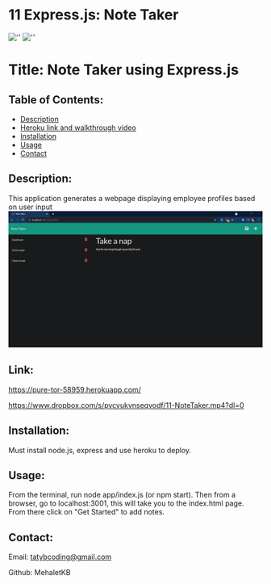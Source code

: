 # 11 Express.js: Note Taker

![''](https://img.shields.io/github/last-commit/MehaletKB/11-NoteTaker?style=social) ![''](https://img.shields.io/github/languages/count/MehaletKB/11-NoteTaker?style=social)

# Title: Note Taker using Express.js

## Table of Contents:

- [Description](#description)
- [Heroku link and walkthrough video](#link)
- [Installation](#installation)
- [Usage](#usage)
- [Contact](#contact)

## Description:

This application generates a webpage displaying employee profiles based on user input
![Screenshot](./Assets/notetaker-screenshot.png)

## Link:

https://pure-tor-58959.herokuapp.com/

https://www.dropbox.com/s/pvcyukvnseqvodf/11-NoteTaker.mp4?dl=0

## Installation:

Must install node.js, express and use heroku to deploy.

## Usage:

From the terminal, run node app/index.js (or npm start). Then from a browser, go to localhost:3001, this will take you to the index.html page. From there click on "Get Started" to add notes.

## Contact:

Email: tatybcoding@gmail.com

Github: MehaletKB
